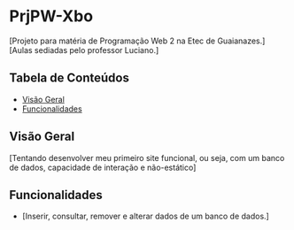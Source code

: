 # PrjPW-Xbo

[Projeto para matéria de Programação Web 2 na Etec de Guaianazes.]
[Aulas sediadas pelo professor Luciano.]

## Tabela de Conteúdos

- [Visão Geral](#visão-geral)
- [Funcionalidades](#funcionalidades)


## Visão Geral

[Tentando desenvolver meu primeiro site funcional, ou seja, com um banco de dados, capacidade de interação e não-estático]

## Funcionalidades

- [Inserir, consultar, remover e alterar dados de um banco de dados.]



